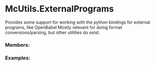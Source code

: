 # <a id="McUtils.ExternalPrograms">McUtils.ExternalPrograms</a>
    
Provides some support for working with the python bindings for external programs, like OpenBabel
Mostly relevant for doing format conversions/parsing, but other utilities do exist.

### Members:



### Examples:

